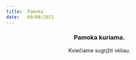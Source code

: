 ```yaml
---
title:  Pamoka
date:   09/08/2021
---
```


### <center>Pamoka kuriama.</center>
<center>Kviečiame sugrįžti vėliau.</center>